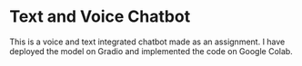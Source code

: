 # Text and Voice Chatbot
This is a voice and text integrated chatbot made as an assignment. I have deployed the model on Gradio and implemented the code on Google Colab.
